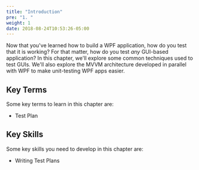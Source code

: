 ```yaml
---
title: "Introduction"
pre: "1. "
weight: 1
date: 2018-08-24T10:53:26-05:00
---
```


Now that you've learned how to build a WPF application, how do you test that it is working?  For that matter, how do you test _any_ GUI-based application?  In this chapter, we'll explore some common techniques used to test GUIs.  We'll also explore the MVVM architecture developed in parallel with WPF to make unit-testing WPF apps easier.

## Key Terms

Some key terms to learn in this chapter are:

* Test Plan

## Key Skills

Some key skills you need to develop in this chapter are:

* Writing Test Plans